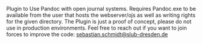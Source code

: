 Plugin to Use Pandoc with open journal systems. Requires Pandoc.exe to be available from the user that hosts the webserver/ojs as well as writing rights for the given directory.
The Plugin is just a proof of concept, please do not use in production environments. Feel free to reach out if you want to join forces to improve the code: sebastian.schmidt@slub-dresden.de

